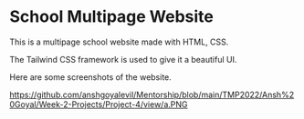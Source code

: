 # School Multipage Website

This is a multipage school website made with HTML, CSS.

The Tailwind CSS framework is used to give it a beautiful UI.

Here are some screenshots of the website.

https://github.com/anshgoyalevil/Mentorship/blob/main/TMP2022/Ansh%20Goyal/Week-2-Projects/Project-4/view/a.PNG
